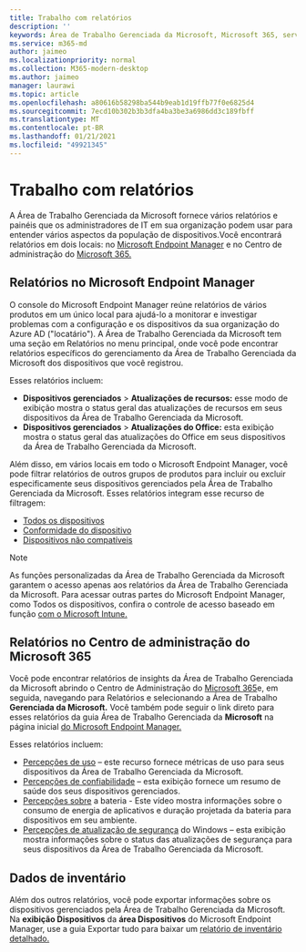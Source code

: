 ```yaml
---
title: Trabalho com relatórios
description: ''
keywords: Área de Trabalho Gerenciada da Microsoft, Microsoft 365, serviço, documentação
ms.service: m365-md
author: jaimeo
ms.localizationpriority: normal
ms.collection: M365-modern-desktop
ms.author: jaimeo
manager: laurawi
ms.topic: article
ms.openlocfilehash: a80616b58298ba544b9eab1d19ffb77f0e6825d4
ms.sourcegitcommit: 7ecd10b302b3b3dfa4ba3be3a6986dd3c189fbff
ms.translationtype: MT
ms.contentlocale: pt-BR
ms.lasthandoff: 01/21/2021
ms.locfileid: "49921345"
---
```

# <a name="work-with-reports"></a>Trabalho com relatórios

A Área de Trabalho Gerenciada da Microsoft fornece vários relatórios e painéis que os administradores de IT em sua organização podem usar para entender vários aspectos da população de dispositivos.Você encontrará relatórios em dois locais: no [Microsoft Endpoint Manager](https://endpoint.microsoft.com) e no Centro de administração do [Microsoft 365.](https://admin.microsoft.com/adminportal/home?previewoff=false#/microsoftmanageddesktop) 

## <a name="reports-in-microsoft-endpoint-manager"></a>Relatórios no Microsoft Endpoint Manager

O console do Microsoft Endpoint Manager reúne relatórios de vários produtos em um único local para ajudá-lo a monitorar e investigar problemas com a configuração e os dispositivos da sua organização do Azure AD ("locatário"). A Área de Trabalho  Gerenciada da Microsoft tem uma seção em Relatórios no menu principal, onde você pode encontrar relatórios específicos do gerenciamento da Área de Trabalho Gerenciada da Microsoft dos dispositivos que você registrou.

Esses relatórios incluem:
- **Dispositivos gerenciados**  >  **Atualizações de recursos:** esse modo de exibição mostra o status geral das atualizações de recursos em seus dispositivos da Área de Trabalho Gerenciada da Microsoft.
- **Dispositivos gerenciados**  >  **Atualizações do Office:** esta exibição mostra o status geral das atualizações do Office em seus dispositivos da Área de Trabalho Gerenciada da Microsoft.

Além disso, em vários locais em todo o Microsoft Endpoint Manager, você pode filtrar relatórios de outros grupos de produtos para incluir ou excluir especificamente seus dispositivos gerenciados pela Área de Trabalho Gerenciada da Microsoft. Esses relatórios integram esse recurso de filtragem:

- [Todos os dispositivos](https://docs.microsoft.com/mem/intune/remote-actions/device-management#get-to-your-devices)
- [Conformidade do dispositivo](https://docs.microsoft.com/mem/intune/fundamentals/reports#device-compliance-report-organizational)
- [Dispositivos não compatíveis](https://docs.microsoft.com/mem/intune/fundamentals/reports#noncompliant-devices-report-operational)

> [!NOTE]
> As funções personalizadas da Área de Trabalho Gerenciada da Microsoft garantem o acesso apenas aos relatórios da Área de Trabalho Gerenciada da Microsoft. Para acessar outras partes do Microsoft Endpoint Manager, como Todos os dispositivos, confira o controle de acesso baseado em função [com o Microsoft Intune.](https://docs.microsoft.com/mem/intune/fundamentals/role-based-access-control) 

## <a name="reports-in-microsoft-365-admin-center"></a>Relatórios no Centro de administração do Microsoft 365

Você pode encontrar relatórios de insights da Área de Trabalho Gerenciada da Microsoft  abrindo o Centro de Administração do [Microsoft 365](https://admin.microsoft.com/adminportal/home?previewoff=false#/microsoftmanageddesktop)e, em seguida, navegando para Relatórios e selecionando a Área de Trabalho **Gerenciada da Microsoft.** Você também pode seguir o link direto para esses relatórios da guia Área de Trabalho Gerenciada da **Microsoft** na página inicial [do Microsoft Endpoint Manager.](https://endpoint.microsoft.com) 

Esses relatórios incluem: 

- [Percepções de uso](usage-insights.md) – este recurso fornece métricas de uso para seus dispositivos da Área de Trabalho Gerenciada da Microsoft.
- [Percepções de confiabilidade](reliability-insights.md) – esta exibição fornece um resumo de saúde dos seus dispositivos gerenciados.
- [Percepções sobre](battery-insights.md) a bateria - Este vídeo mostra informações sobre o consumo de energia de aplicativos e duração projetada da bateria para dispositivos em seu ambiente.
- [Percepções de atualização de segurança](security-update-insights.md) do Windows – esta exibição mostra informações sobre o status das atualizações de segurança para seus dispositivos da Área de Trabalho Gerenciada da Microsoft.

 ## <a name="inventory-data"></a>Dados de inventário

Além dos outros relatórios, você pode exportar informações sobre os dispositivos gerenciados pela Área de Trabalho Gerenciada da Microsoft. Na **exibição Dispositivos** da **área Dispositivos** do  Microsoft Endpoint Manager, use a guia Exportar tudo para baixar um [relatório de inventário detalhado.](device-inventory-report.md)

